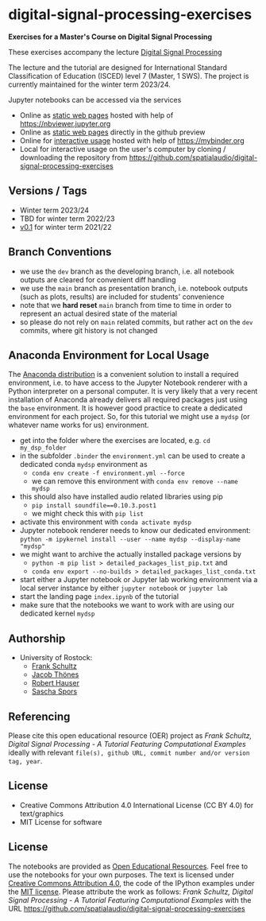 # digital-signal-processing-exercises

**Exercises for a Master's Course on Digital Signal Processing**

These exercises accompany the lecture [Digital Signal Processing](https://github.com/spatialaudio/digital-signal-processing-lecture)

The lecture and the tutorial are designed for International Standard Classification of Education (ISCED) level 7 (Master, 1 SWS).
The project is currently maintained for the winter term 2023/24.

Jupyter notebooks can be accessed via the services

- Online as [static web pages](https://nbviewer.jupyter.org/github/spatialaudio/digital-signal-processing-exercises/blob/main/index.ipynb) hosted with help of https://nbviewer.jupyter.org
- Online as [static web pages](https://github.com/spatialaudio/digital-signal-processing-exercises/blob/main/index.ipynb) directly in the github preview
- Online for [interactive usage](https://mybinder.org/v2/gh/spatialaudio/digital-signal-processing-exercises/dev) hosted with help of https://mybinder.org
- Local for interactive usage on the user's computer by cloning / downloading the repository from
https://github.com/spatialaudio/digital-signal-processing-exercises


## Versions / Tags
- Winter term 2023/24
- TBD for winter term 2022/23 
- [v0.1](https://github.com/spatialaudio/digital-signal-processing-exercises/releases/tag/v0.1) for winter term 2021/22

## Branch Conventions

- we use the `dev` branch as the developing branch, i.e. all notebook outputs are cleared for convenient diff handling
- we use the `main` branch as presentation branch, i.e. notebook outputs (such as plots, results) are included for students' convenience
- note that we **hard reset** `main` branch from time to time in order to represent an actual desired state of the material
- so please do not rely on `main` related commits, but rather act on the `dev` commits, where git history is not changed

## Anaconda Environment for Local Usage

The [Anaconda distribution](https://www.anaconda.com/distribution/) is a convenient solution to install a required environment, i.e. to have access to the Jupyter Notebook renderer with a Python interpreter on a personal computer. It is very likely that a very recent installation of Anaconda already delivers all required packages just using the `base` environment. It is however good practice to create a dedicated environment for each project. So, for this tutorial we might use a `mydsp` (or whatever name works for us) environment.

- get into the folder where the exercises are located, e.g. `cd my_dsp_folder`
- in the subfolder `.binder` the `environment.yml` can be used to create a dedicated conda `mydsp` environment as
    - `conda env create -f environment.yml --force`
    - we can remove this environment with `conda env remove --name mydsp`
- this should also have installed audio related libraries using pip
    - `pip install soundfile==0.10.3.post1`
    - we might check this with `pip list`
- activate this environment with `conda activate mydsp`
- Jupyter notebook renderer needs to know our dedicated environment:
`python -m ipykernel install --user --name mydsp --display-name "mydsp"`
- we might want to archive the actually installed package versions by
    - `python -m pip list > detailed_packages_list_pip.txt` and
    - `conda env export --no-builds > detailed_packages_list_conda.txt`
- start either a Jupyter notebook or Jupyter lab working environment via a local server instance by either `jupyter notebook` or `jupyter lab`
- start the landing page `index.ipynb` of the tutorial
- make sure that the notebooks we want to work with are using our dedicated kernel `mydsp`


## Authorship

- University of Rostock:
    - [Frank Schultz](https://orcid.org/0000-0002-3010-0294)
    - [Jacob Thönes](https://github.com/JacobTh98)
    - [Robert Hauser](https://github.com/robhau)
    - [Sascha Spors](https://orcid.org/0000-0001-7225-9992)

## Referencing

Please cite this open educational resource (OER) project as
*Frank Schultz, Digital Signal Processing - A Tutorial Featuring Computational Examples* ideally with relevant ``file(s), github URL, commit number and/or version tag, year``.

## License

- Creative Commons Attribution 4.0 International License (CC BY 4.0) for text/graphics
- MIT License for software


## License

The notebooks are provided as [Open Educational Resources](https://en.wikipedia.org/wiki/Open_educational_resources). Feel free to use the notebooks for your own purposes. The text is licensed under [Creative Commons Attribution 4.0](https://creativecommons.org/licenses/by/4.0/), the code of the IPython examples under the [MIT license](https://opensource.org/licenses/MIT). Please attribute the work as follows: *Frank Schultz, Digital Signal Processing - A Tutorial Featuring Computational Examples* with the URL https://github.com/spatialaudio/digital-signal-processing-exercises
